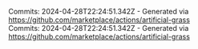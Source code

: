 Commits: 2024-04-28T22:24:51.342Z - Generated via https://github.com/marketplace/actions/artificial-grass
<br>
Commits: 2024-04-28T22:24:51.342Z - Generated via https://github.com/marketplace/actions/artificial-grass
<br>
